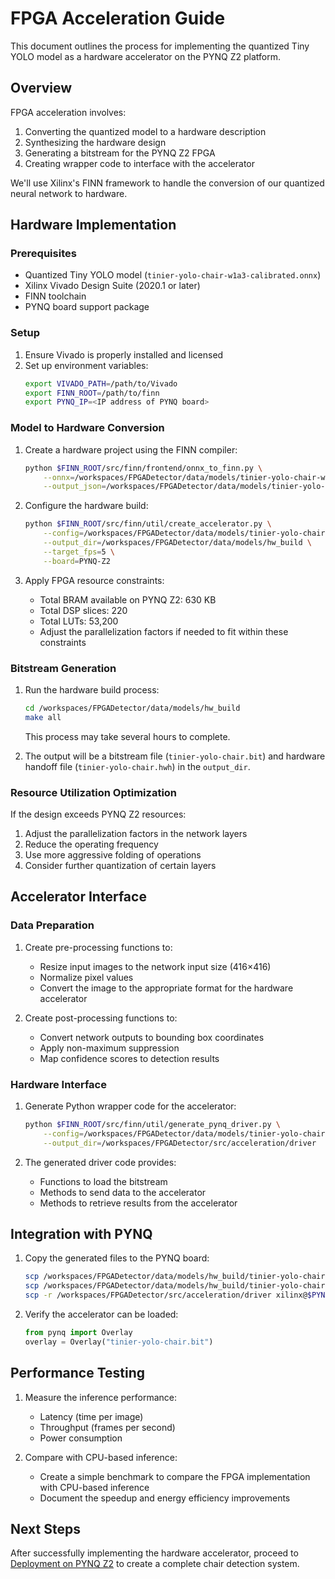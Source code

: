 # FPGA Acceleration Guide

This document outlines the process for implementing the quantized Tiny YOLO model as a hardware accelerator on the PYNQ Z2 platform.

## Overview

FPGA acceleration involves:
1. Converting the quantized model to a hardware description
2. Synthesizing the hardware design
3. Generating a bitstream for the PYNQ Z2 FPGA
4. Creating wrapper code to interface with the accelerator

We'll use Xilinx's FINN framework to handle the conversion of our quantized neural network to hardware.

## Hardware Implementation

### Prerequisites
- Quantized Tiny YOLO model (`tinier-yolo-chair-w1a3-calibrated.onnx`)
- Xilinx Vivado Design Suite (2020.1 or later)
- FINN toolchain
- PYNQ board support package

### Setup
1. Ensure Vivado is properly installed and licensed
2. Set up environment variables:
   ```bash
   export VIVADO_PATH=/path/to/Vivado
   export FINN_ROOT=/path/to/finn
   export PYNQ_IP=<IP address of PYNQ board>
   ```

### Model to Hardware Conversion

1. Create a hardware project using the FINN compiler:
   ```bash
   python $FINN_ROOT/src/finn/frontend/onnx_to_finn.py \
       --onnx=/workspaces/FPGADetector/data/models/tinier-yolo-chair-w1a3-calibrated.onnx \
       --output_json=/workspaces/FPGADetector/data/models/tinier-yolo-chair-hw.json
   ```

2. Configure the hardware build:
   ```bash
   python $FINN_ROOT/src/finn/util/create_accelerator.py \
       --config=/workspaces/FPGADetector/data/models/tinier-yolo-chair-hw.json \
       --output_dir=/workspaces/FPGADetector/data/models/hw_build \
       --target_fps=5 \
       --board=PYNQ-Z2
   ```

3. Apply FPGA resource constraints:
   - Total BRAM available on PYNQ Z2: 630 KB
   - Total DSP slices: 220
   - Total LUTs: 53,200
   - Adjust the parallelization factors if needed to fit within these constraints

### Bitstream Generation

1. Run the hardware build process:
   ```bash
   cd /workspaces/FPGADetector/data/models/hw_build
   make all
   ```
   This process may take several hours to complete.

2. The output will be a bitstream file (`tinier-yolo-chair.bit`) and hardware handoff file (`tinier-yolo-chair.hwh`) in the `output_dir`.

### Resource Utilization Optimization

If the design exceeds PYNQ Z2 resources:
1. Adjust the parallelization factors in the network layers
2. Reduce the operating frequency
3. Use more aggressive folding of operations
4. Consider further quantization of certain layers

## Accelerator Interface

### Data Preparation
1. Create pre-processing functions to:
   - Resize input images to the network input size (416×416)
   - Normalize pixel values
   - Convert the image to the appropriate format for the hardware accelerator

2. Create post-processing functions to:
   - Convert network outputs to bounding box coordinates
   - Apply non-maximum suppression
   - Map confidence scores to detection results

### Hardware Interface
1. Generate Python wrapper code for the accelerator:
   ```bash
   python $FINN_ROOT/src/finn/util/generate_pynq_driver.py \
       --config=/workspaces/FPGADetector/data/models/tinier-yolo-chair-hw.json \
       --output_dir=/workspaces/FPGADetector/src/acceleration/driver
   ```

2. The generated driver code provides:
   - Functions to load the bitstream
   - Methods to send data to the accelerator
   - Methods to retrieve results from the accelerator

## Integration with PYNQ

1. Copy the generated files to the PYNQ board:
   ```bash
   scp /workspaces/FPGADetector/data/models/hw_build/tinier-yolo-chair.bit xilinx@$PYNQ_IP:/home/xilinx/
   scp /workspaces/FPGADetector/data/models/hw_build/tinier-yolo-chair.hwh xilinx@$PYNQ_IP:/home/xilinx/
   scp -r /workspaces/FPGADetector/src/acceleration/driver xilinx@$PYNQ_IP:/home/xilinx/
   ```

2. Verify the accelerator can be loaded:
   ```python
   from pynq import Overlay
   overlay = Overlay("tinier-yolo-chair.bit")
   ```

## Performance Testing

1. Measure the inference performance:
   - Latency (time per image)
   - Throughput (frames per second)
   - Power consumption

2. Compare with CPU-based inference:
   - Create a simple benchmark to compare the FPGA implementation with CPU-based inference
   - Document the speedup and energy efficiency improvements

## Next Steps

After successfully implementing the hardware accelerator, proceed to [Deployment on PYNQ Z2](deployment.md) to create a complete chair detection system.